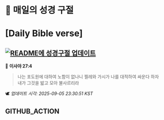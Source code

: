 # 🙏 매일의 성경 구절
# [Daily Bible verse]
## [![README에 성경구절 업데이트](https://github.com/DONGSUKA/first_test/actions/workflows/update-readme-bible.yml/badge.svg)](https://github.com/DONGSUKA/first_test/actions/workflows/update-readme-bible.yml)
<!-- START_BIBLE_VERSE -->
📖 **이사야 27:4**
> 나는 포도원에 대하여 노함이 없나니 찔레와 가시가 나를 대적하여 싸운다 하자 내가 그것을 밟고 모아 불사르리라

🕊️ _업데이트 시각: 2025-09-05 23:30:51 KST_
  <!-- END_BIBLE_VERSE -->
## GITHUB_ACTION
